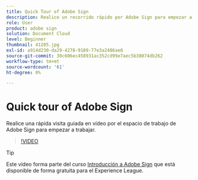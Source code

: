 ```yaml
---
title: Quick Tour of Adobe Sign
description: Realice un recorrido rápido por Adobe Sign para empezar a trabajar
role: User
product: adobe sign
solution: Document Cloud
level: Beginner
thumbnail: 41205.jpg
exl-id: a914d230-da29-4278-9189-77e3a2486ae8
source-git-commit: 30c606ec458931ac352cd99e7aec5b38074db262
workflow-type: tm+mt
source-wordcount: '61'
ht-degree: 0%

---
```


# Quick tour of Adobe Sign

Realice una rápida visita guiada en vídeo por el espacio de trabajo de Adobe Sign para empezar a trabajar.

>[!VIDEO](https://video.tv.adobe.com/v/41205?hidetitle=true)

>[!TIP]
>
>Este vídeo forma parte del curso [Introducción a Adobe Sign](https://experienceleague.adobe.com/?recommended=Sign-U-1-2020.1) que está disponible de forma gratuita para el Experience League.


